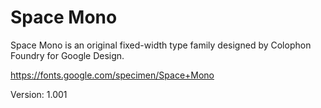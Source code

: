 # Space Mono

Space Mono is an original fixed-width type family designed by Colophon Foundry for Google Design.

https://fonts.google.com/specimen/Space+Mono

Version: 1.001
